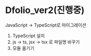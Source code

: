 # Dfolio_ver2(진행중)

JavaScript -> TypeScript로 마이그레이션

1. TypeScript 설치
2. js -> ts, jsx -> tsx 로 파일명 바꾸기
3. 모듈 옮기기

